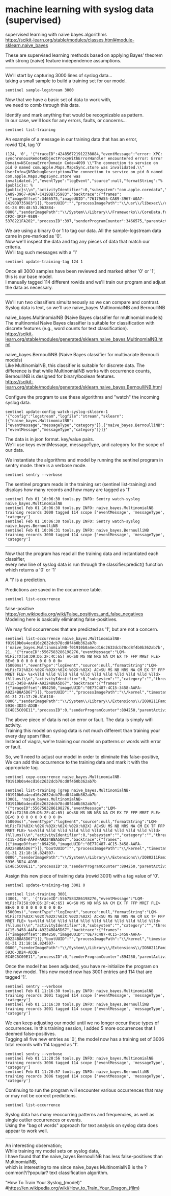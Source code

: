 # machine learning with syslog data (supervised)  

supervised learning with naive bayes algorithms  
https://scikit-learn.org/stable/modules/classes.html#module-sklearn.naive_bayes  

These are supervised learning methods based on applying Bayes’ theorem with strong (naive) feature independence assumptions.    

---    
We'll start by capturing 3000 lines of syslog data...  
taking a small sample to build a training set for our model.   
```  
sentinel sample-logstream 3000   
```  

Now that we have a basic set of data to work with,   
we need to comb through this data.    

Identify and mark anything that would be recognizable as pattern.   
In our case, we'll look for any errors, faults, or concerns...    
```  
sentinel list-training
```    

An example of a message in our training data that has an error,    
rowid 124,  tag '0'   
```
(124, '0', '{"traceID":424856721912238084,"eventMessage":"error: XPC: synchronousRemoteObjectProxyWithErrorHandler encountered error: Error Domain=NSCocoaErrorDomain Code=4099 \\"The connection to service on pid 0 named com.apple.Maps.MapsSync.store was invalidated.\\" UserInfo={NSDebugDescription=The connection to service on pid 0 named com.apple.Maps.MapsSync.store was invalidated.}","eventType":"logEvent","source":null,"formatString":"%{public}s: %{public}s\\n","activityIdentifier":0,"subsystem":"com.apple.coredata","category":"error","threadID":22252,"senderImageUUID":"76179A55-CA89-3967-A0A7-C419DB735983","backtrace":{"frames":[{"imageOffset":3466575,"imageUUID":"76179A55-CA89-3967-A0A7-C419DB735983"}]},"bootUUID":"","processImagePath":"\\/usr\\/libexec\\/routined","timestamp":"2021-01-28 09:48:53.963884-0800","senderImagePath":"\\/System\\/Library\\/Frameworks\\/CoreData.framework\\/Versions\\/A\\/CoreData","machTimestamp":1380234956447,"messageType":"Error","processImageUUID":"31C8CE8F-CF2C-3F3F-9589-5378221FA202","processID":397,"senderProgramCounter":3466575,"parentActivityIdentifier":0,"timezoneName":""}\n')
```   

We are using a binary 0 or 1 to tag our data.  All the sample-logstream data came in pre-marked as '0'.    
Now we'll inspect the data and tag any pieces of data that match our criteria.    
We'll tag such messages with a '1'    
```
sentinel update-training-tag 124 1
```

Once all 3000 samples have been reviewed and marked either '0' or '1',    
this is our base model.    
I manually tagged 114 different rowids and we'll train our program and adjust the data as necessary.   

---

We'll run two classifiers simultaneously so we can compare and contrast.    
Syslog data is text, so we'll use naive_bayes MultinomialNB and BernoulliNB    

naive_bayes.MultinomialNB (Naive Bayes classifier for multinomial models)    
The multinomial Naive Bayes classifier is suitable for classification with discrete features (e.g., word counts for text classification).    
https://scikit-learn.org/stable/modules/generated/sklearn.naive_bayes.MultinomialNB.html    

naive_bayes.BernoulliNB (Naive Bayes classifier for multivariate Bernoulli models)    
Like MultinomialNB, this classifier is suitable for discrete data. The difference is that while MultinomialNB works with occurrence counts, BernoulliNB is designed for binary/boolean features.    
https://scikit-learn.org/stable/modules/generated/sklearn.naive_bayes.BernoulliNB.html    

Configure the program to use these algorithms and "watch" the incoming syslog data.    
```
sentinel update-config watch-syslog-sklearn-1 '{"config":"logstream","logfile":"stream","sklearn":[{"naive_bayes.MultinomialNB":["eventMessage","messageType","category"]},{"naive_bayes.BernoulliNB":["eventMessage","messageType","category"]}]}'
```

The data is in json format.  key/value pairs.     
We'll use keys eventMessage, messageType, and category for the scope of our data.    

We instantiate the algorithms and model by running the sentinel program in sentry mode.  there is a verbose mode.    
```
sentinel sentry --verbose
```

The sentinel program reads in the training set (sentinel list-training) and displays how many records and how many are tagged as '1'   
```
sentinel Feb 01 10:06:30 tools.py INFO: Sentry watch-syslog naive_bayes.MultinomialNB
sentinel Feb 01 10:06:30 tools.py INFO: naive_bayes.MultinomialNB training records 3000 tagged 114 scope ['eventMessage', 'messageType', 'category']
sentinel Feb 01 10:06:30 tools.py INFO: Sentry watch-syslog naive_bayes.BernoulliNB
sentinel Feb 01 10:06:31 tools.py INFO: naive_bayes.BernoulliNB training records 3000 tagged 114 scope ['eventMessage', 'messageType', 'category']
```

---

Now that the program has read all the training data and instantiated each classifier,    
every new line of syslog data is run through the classifier.predict() function    
which returns a '0' or '1'    

A '1' is a prediction.    

Predictions are saved in the occurrence table.    
```
sentinel list-occurrence
```

false-positive https://en.wikipedia.org/wiki/False_positives_and_false_negatives    
Modeling here is basically eliminating false-positives.    

We may find occurrences that are predicted as '1', but are not a concern.    
```
sentinel list-occurrence naive_bayes.MultinomialNB-f01910b0a4ecd16c2632dcb78cd8f4b0b362ab7b
('naive_bayes.MultinomialNB-f01910b0a4ecd16c2632dcb78cd8f4b0b362ab7b', 21, '{"traceID":5567583286198276,"eventMessage":"LQM-WiFi:TX(58:D9:D5:2F:4C:65) AC<SU MS NB NRS NA CM EX TF FFP MRET FLE> BE<0 0 0 0 0 0 0 0 0 0 0> (5000ms)","eventType":"logEvent","source":null,"formatString":"LQM-WiFi:TX(%02X:%02X:%02X:%02X:%02X:%02X) AC<SU MS NB NRS NA CM EX TF FFP MRET FLE> %s<%lld %lld %lld %lld %lld %lld %lld %lld %lld %lld %lld> (%llums)\\n","activityIdentifier":0,"subsystem":"","category":"","threadID":1717080,"senderImageUUID":"0E77C487-4C15-3458-AAFA-A9224B8A5D67","backtrace":{"frames":[{"imageOffset":894250,"imageUUID":"0E77C487-4C15-3458-AAFA-A9224B8A5D67"}]},"bootUUID":"","processImagePath":"\\/kernel","timestamp":"2021-01-31 21:17:26.816110-0800","senderImagePath":"\\/System\\/Library\\/Extensions\\/IO80211FamilyV2.kext\\/Contents\\/MacOS\\/IO80211FamilyV2","machTimestamp":615478952438929,"messageType":"Default","processImageUUID":"82E2050C-5936-3D24-AD3B-EC4EC5C09E11","processID":0,"senderProgramCounter":894250,"parentActivityIdentifier":0,"timezoneName":""}\n')
```

The above piece of data is not an error or fault.  The data is simply wifi activity.      
Training this model on syslog data is not much different than training your every day spam filter.  
Instead of viagra, we're training our model on patterns or words with error or fault.    

So, we'll need to adjust our model in order to eliminate this false-positive,   
We can add this occurrence to the training data and mark it with the appropriate tag.     
```
sentinel copy-occurrence naive_bayes.MultinomialNB-f01910b0a4ecd16c2632dcb78cd8f4b0b362ab7b
```
```
sentinel list-training |grep naive_bayes.MultinomialNB-f01910b0a4ecd16c2632dcb78cd8f4b0b362ab7b
(3001, 'naive_bayes.MultinomialNB-f01910b0a4ecd16c2632dcb78cd8f4b0b362ab7b', '{"traceID":5567583286198276,"eventMessage":"LQM-WiFi:TX(58:D9:D5:2F:4C:65) AC<SU MS NB NRS NA CM EX TF FFP MRET FLE> BE<0 0 0 0 0 0 0 0 0 0 0> (5000ms)","eventType":"logEvent","source":null,"formatString":"LQM-WiFi:TX(%02X:%02X:%02X:%02X:%02X:%02X) AC<SU MS NB NRS NA CM EX TF FFP MRET FLE> %s<%lld %lld %lld %lld %lld %lld %lld %lld %lld %lld %lld> (%llums)\\n","activityIdentifier":0,"subsystem":"","category":"","threadID":1717646,"senderImageUUID":"0E77C487-4C15-3458-AAFA-A9224B8A5D67","backtrace":{"frames":[{"imageOffset":894250,"imageUUID":"0E77C487-4C15-3458-AAFA-A9224B8A5D67"}]},"bootUUID":"","processImagePath":"\\/kernel","timestamp":"2021-01-31 21:18:16.824507-0800","senderImagePath":"\\/System\\/Library\\/Extensions\\/IO80211FamilyV2.kext\\/Contents\\/MacOS\\/IO80211FamilyV2","machTimestamp":615528960064307,"messageType":"Default","processImageUUID":"82E2050C-5936-3D24-AD3B-EC4EC5C09E11","processID":0,"senderProgramCounter":894250,"parentActivityIdentifier":0,"timezoneName":""}\n')
```    
Assign this new piece of training data (rowid 3001) with a tag value of '0'.    
```
sentinel update-training-tag 3001 0
```    
```
sentinel list-training 3001    
(3001, '0', '{"traceID":5567583286198276,"eventMessage":"LQM-WiFi:TX(58:D9:D5:2F:4C:65) AC<SU MS NB NRS NA CM EX TF FFP MRET FLE> BE<0 0 0 0 0 0 0 0 0 0 0> (5000ms)","eventType":"logEvent","source":null,"formatString":"LQM-WiFi:TX(%02X:%02X:%02X:%02X:%02X:%02X) AC<SU MS NB NRS NA CM EX TF FFP MRET FLE> %s<%lld %lld %lld %lld %lld %lld %lld %lld %lld %lld %lld> (%llums)\\n","activityIdentifier":0,"subsystem":"","category":"","threadID":1717646,"senderImageUUID":"0E77C487-4C15-3458-AAFA-A9224B8A5D67","backtrace":{"frames":[{"imageOffset":894250,"imageUUID":"0E77C487-4C15-3458-AAFA-A9224B8A5D67"}]},"bootUUID":"","processImagePath":"\\/kernel","timestamp":"2021-01-31 21:18:16.824507-0800","senderImagePath":"\\/System\\/Library\\/Extensions\\/IO80211FamilyV2.kext\\/Contents\\/MacOS\\/IO80211FamilyV2","machTimestamp":615528960064307,"messageType":"Default","processImageUUID":"82E2050C-5936-3D24-AD3B-EC4EC5C09E11","processID":0,"senderProgramCounter":894250,"parentActivityIdentifier":0,"timezoneName":""}\n')
```    

Once the model has been adjusted, you have re-initialize the program on the new model.  This new model now has 3001 entries and 114 that are tagged '1'.     
```    
sentinel sentry --verbose    
sentinel Feb 01 11:16:30 tools.py INFO: naive_bayes.MultinomialNB training records 3001 tagged 114 scope ['eventMessage', 'messageType', 'category']
sentinel Feb 01 11:16:30 tools.py INFO: naive_bayes.BernoulliNB training records 3001 tagged 114 scope ['eventMessage', 'messageType', 'category']
```    

We can keep adjusting our model until we no longer occur these types of occurrences.  In this training session, I added 5 more occurrences that I deemed false-positives.    
Tagging all five new entries as '0', the model now has a training set of 3006 total records with 114 tagged as '1'.    
```
sentinel sentry --verbose
sentinel Feb 01 11:20:56 tools.py INFO: naive_bayes.MultinomialNB training records 3006 tagged 114 scope ['eventMessage', 'messageType', 'category']
sentinel Feb 01 11:20:57 tools.py INFO: naive_bayes.BernoulliNB training records 3006 tagged 114 scope ['eventMessage', 'messageType', 'category']
```

Continuing to run the program will encounter various occurrences that may or may not be correct predictions.    
```
sentinel list-occurrence    
```
Syslog data has many reoccurring patterns and frequencies, as well as single outlier occurrences or events.    
Using the "bag of words" approach for text analysis on syslog data does appear to work well.    

---

An interesting observation;   
While training my model sets on syslog data,     
I have found that the naive_bayes BernoulliNB has less false-positives than MultinomialNB,    
which is interesting to me since naive_bayes MultinomialNB is the ?common?/?popular? text classification algorithm.    

"How To Train Your Syslog_(model)" #https://en.wikipedia.org/wiki/How_to_Train_Your_Dragon_(film)    





